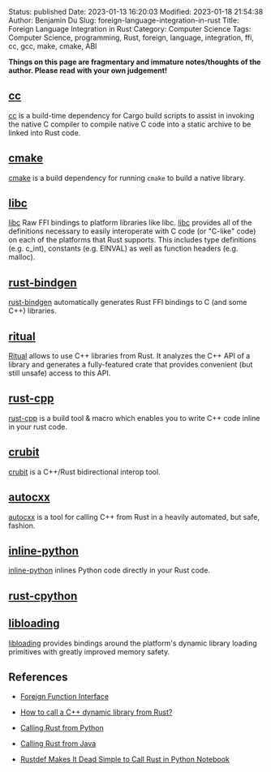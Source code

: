 Status: published
Date: 2023-01-13 16:20:03
Modified: 2023-01-18 21:54:38
Author: Benjamin Du
Slug: foreign-language-integration-in-rust
Title: Foreign Language Integration in Rust
Category: Computer Science
Tags: Computer Science, programming, Rust, foreign, language, integration, ffi, cc, gcc, make, cmake, ABI

**Things on this page are fragmentary and immature notes/thoughts of the author. Please read with your own judgement!**




## [cc](https://crates.io/crates/cc)
[cc](https://crates.io/crates/cc)
is a build-time dependency for Cargo build scripts 
to assist in invoking the native C compiler 
to compile native C code into a static archive to be linked into Rust code.

## [cmake](https://crates.io/crates/cmake)
[cmake](https://crates.io/crates/cmake)
is a build dependency for running `cmake` to build a native library.

## [libc](https://crates.io/crates/libc)
[libc](https://crates.io/crates/libc)
Raw FFI bindings to platform libraries like libc.
[libc](https://crates.io/crates/libc)
provides all of the definitions necessary 
to easily interoperate with C code (or "C-like" code) 
on each of the platforms that Rust supports. 
This includes type definitions (e.g. c_int), constants (e.g. EINVAL) as well as function headers (e.g. malloc).

## [rust-bindgen](https://github.com/rust-lang/rust-bindgen)
[rust-bindgen](https://github.com/rust-lang/rust-bindgen)
automatically generates Rust FFI bindings to C (and some C++) libraries.

## [ritual](https://github.com/rust-qt/ritual)
[Ritual](https://github.com/rust-qt/ritual)
allows to use C++ libraries from Rust. 
It analyzes the C++ API of a library and generates a fully-featured crate 
that provides convenient (but still unsafe) access to this API.

## [rust-cpp](https://github.com/mystor/rust-cpp)
[rust-cpp](https://github.com/mystor/rust-cpp)
is a build tool & macro which enables you to write C++ code inline in your rust code.

## [crubit](https://github.com/google/crubit)
[crubit](https://github.com/google/crubit)
is a C++/Rust bidirectional interop tool.

## [autocxx](https://github.com/google/autocxx)
[autocxx](https://github.com/google/autocxx)
is a tool for calling C++ from Rust in a heavily automated, but safe, fashion.

## [inline-python](https://github.com/fusion-engineering/inline-python)
[inline-python](https://github.com/fusion-engineering/inline-python)
inlines Python code directly in your Rust code.

## [rust-cpython](https://github.com/dgrunwald/rust-cpython)

## [libloading](https://crates.io/crates/libloading)
[libloading](https://crates.io/crates/libloading)
provides bindings around the platform's dynamic library 
loading primitives with greatly improved memory safety.

## References 

- [Foreign Function Interface](https://doc.rust-lang.org/nomicon/ffi.html)

- [How to call a C++ dynamic library from Rust?](https://stackoverflow.com/questions/52923460/how-to-call-a-c-dynamic-library-from-rust)

- [Calling Rust from Python](https://www.legendu.net/misc/blog/calling-rust-from-python) 

- [Calling Rust from Java](https://www.legendu.net/misc/blog/calling-rust-from-java)

- [Rustdef Makes It Dead Simple to Call Rust in Python Notebook](https://www.legendu.net/misc/blog/rustdef-makes-it-dead-simple-to-call-rust-in-python-notebook)   

